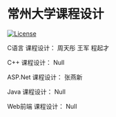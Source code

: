# 常州大学课程设计

[![License](https://img.shields.io/badge/license-WTFPL-blue.svg)](LICENSE)

C语言 课程设计：
周天彤
王军
程起才

C++ 课程设计：
Null

ASP.Net 课程设计：
张燕新

Java 课程设计：
Null

Web前端 课程设计：
Null
